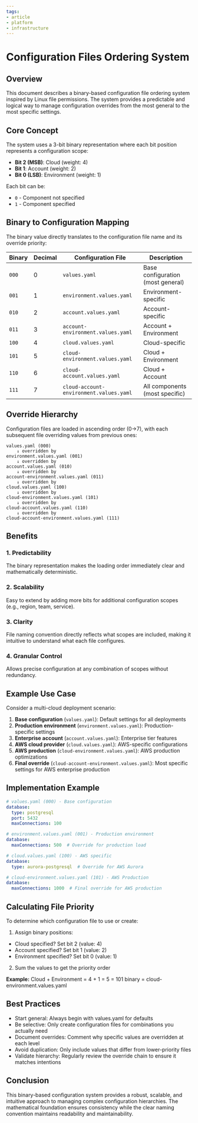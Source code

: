```yaml
---
tags:
- article
- platform
- infrastructure
---
```


# Configuration Files Ordering System

## Overview

This document describes a binary-based configuration file ordering system inspired by Linux file permissions. The system provides a predictable and logical way to manage configuration overrides from the most general to the most specific settings.

## Core Concept

The system uses a 3-bit binary representation where each bit position represents a configuration scope:

- **Bit 2 (MSB)**: Cloud (weight: 4)
- **Bit 1**: Account (weight: 2)  
- **Bit 0 (LSB)**: Environment (weight: 1)

Each bit can be:
- `0` - Component not specified
- `1` - Component specified

## Binary to Configuration Mapping

The binary value directly translates to the configuration file name and its override priority:

| Binary | Decimal | Configuration File | Description |
|--------|---------|-------------------|-------------|
| `000` | 0 | `values.yaml` | Base configuration (most general) |
| `001` | 1 | `environment.values.yaml` | Environment-specific |
| `010` | 2 | `account.values.yaml` | Account-specific |
| `011` | 3 | `account-environment.values.yaml` | Account + Environment |
| `100` | 4 | `cloud.values.yaml` | Cloud-specific |
| `101` | 5 | `cloud-environment.values.yaml` | Cloud + Environment |
| `110` | 6 | `cloud-account.values.yaml` | Cloud + Account |
| `111` | 7 | `cloud-account-environment.values.yaml` | All components (most specific) |

## Override Hierarchy

Configuration files are loaded in ascending order (0→7), with each subsequent file overriding values from previous ones:

```
values.yaml (000)
    ↓ overridden by
environment.values.yaml (001)
    ↓ overridden by
account.values.yaml (010)
    ↓ overridden by
account-environment.values.yaml (011)
    ↓ overridden by
cloud.values.yaml (100)
    ↓ overridden by
cloud-environment.values.yaml (101)
    ↓ overridden by
cloud-account.values.yaml (110)
    ↓ overridden by
cloud-account-environment.values.yaml (111)
```

## Benefits

### 1. **Predictability**
The binary representation makes the loading order immediately clear and mathematically deterministic.

### 2. **Scalability**
Easy to extend by adding more bits for additional configuration scopes (e.g., region, team, service).

### 3. **Clarity**
File naming convention directly reflects what scopes are included, making it intuitive to understand what each file configures.

### 4. **Granular Control**
Allows precise configuration at any combination of scopes without redundancy.

## Example Use Case

Consider a multi-cloud deployment scenario:

1. **Base configuration** (`values.yaml`): Default settings for all deployments
2. **Production environment** (`environment.values.yaml`): Production-specific settings
3. **Enterprise account** (`account.values.yaml`): Enterprise tier features
4. **AWS cloud provider** (`cloud.values.yaml`): AWS-specific configurations
5. **AWS production** (`cloud-environment.values.yaml`): AWS production optimizations
6. **Final override** (`cloud-account-environment.values.yaml`): Most specific settings for AWS enterprise production

## Implementation Example

```yaml
# values.yaml (000) - Base configuration
database:
  type: postgresql
  port: 5432
  maxConnections: 100

# environment.values.yaml (001) - Production environment
database:
  maxConnections: 500  # Override for production load

# cloud.values.yaml (100) - AWS specific
database:
  type: aurora-postgresql  # Override for AWS Aurora

# cloud-environment.values.yaml (101) - AWS Production
database:
  maxConnections: 1000  # Final override for AWS production
```

## Calculating File Priority

To determine which configuration file to use or create:

1. Assign binary positions:

* Cloud specified? Set bit 2 (value: 4)
* Account specified? Set bit 1 (value: 2)
* Environment specified? Set bit 0 (value: 1)

2. Sum the values to get the priority order

**Example:** Cloud + Environment = 4 + 1 = 5 = 101 binary = cloud-environment.values.yaml

## Best Practices

* Start general: Always begin with values.yaml for defaults
* Be selective: Only create configuration files for combinations you actually need
* Document overrides: Comment why specific values are overridden at each level
* Avoid duplication: Only include values that differ from lower-priority files
* Validate hierarchy: Regularly review the override chain to ensure it matches intentions

## Conclusion

This binary-based configuration system provides a robust, scalable, and intuitive approach to managing complex configuration hierarchies. The mathematical foundation ensures consistency while the clear naming convention maintains readability and maintainability.